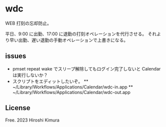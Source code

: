 # wdc

WEB 打刻の忘却防止。

平日、9:00 に出勤、17:00 に退勤の打刻オペレーションを代行させる。
それより早い出勤、遅い退勤の手動オペレーションで上書きになる。

## issues

* pmset repeat wake でスリープ解除してもログイン完了しないと Calendar は実行しないか？
* スクリプトをエディットしたいぞ。
** ~/Library/Workflows/Applications/Calendar/wdc-in.app
** ~/Library/Workflows/Applications/Calendar/wdc-out.app

## License

Free. 2023 Hiroshi Kimura



